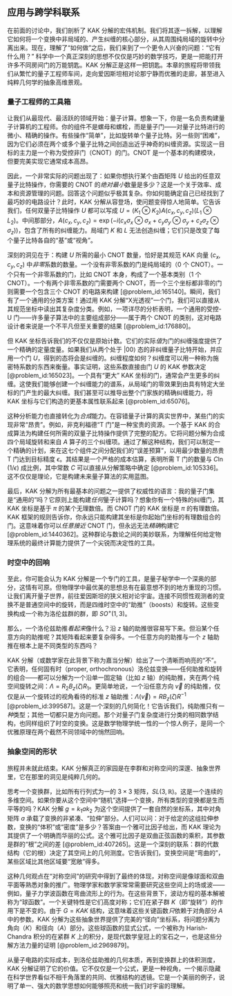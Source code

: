 ## 应用与跨学科联系

在前面的讨论中，我们剖析了 KAK 分解的宏伟机制。我们将其逐一拆解，以理解它如何将一个变换中非局域的、产生纠缠的核心部分，从其周围纯局域的旋转中分离出来。现在，理解了“如何做”之后，我们来到了一个更令人兴奋的问题：“它有什么用？” 科学中一个真正深刻的思想不仅仅是巧妙的数学技巧，更是一把能打开许多不同房间门的万能钥匙。KAK 分解正是这样一把钥匙。本章的旅程将带领我们从繁忙的量子工程师车间，走向爱因斯坦相对论那宁静而优雅的走廊，甚至进入纯粹几何学的抽象高维景观。

### 量子工程师的工具箱

让我们从最现代、最活跃的领域开始：量子计算。想象一下，你是一名负责构建量子计算机的工程师。你的组件不是螺母和螺栓，而是量子门——对量子比特进行的微小、精确的操作。有些操作“简单”，比如旋转单个量子比特。另一些则“困难”，因为它们必须在两个或多个量子比特之间创造出近乎神奇的纠缠资源。实现这一目标的主力是一个称为受控非门（CNOT）的门。CNOT 是一个基本的构建模块，但要完美实现它通常成本高昂。

因此，一个非常实际的问题出现了：如果你想执行某个由酉矩阵 $U$ 给出的任意双量子比特操作，你需要的 CNOT 的*绝对最小*数量是多少？这是一个关于效率、成本和资源管理的问题。回答这个问题似乎极其复杂。你如何能确定自己已经找到了最巧妙的电路设计？此时，KAK 分解从容登场，使问题变得惊人地简单。它告诉我们，任何双量子比特操作 $U$ 都可以写成 $U = (K_1 \otimes K_2) A(c_x, c_y, c_z) (L_1 \otimes L_2)$。中间那部分，$A(c_x, c_y, c_z) = \exp(-i(c_x \sigma_x \otimes \sigma_x + c_y \sigma_y \otimes \sigma_y + c_z \sigma_z \otimes \sigma_z))$，包含了所有的纠缠能力。局域门 $K$ 和 $L$ 无法创造纠缠；它们只是改变了每个量子比特各自的“基”或“视角”。

深刻的洞见在于：构建 $U$ 所需的最小 CNOT 数量，恰好是其规范 KAK 向量 $(c_x, c_y, c_z)$ 中*非零*系数的数量。一个没有非零系数的门是纯局域的（0 个 CNOT）。一个只有一个非零系数的门，比如 CNOT 本身，构成了一个基本类别（1 个 CNOT）。一个有两个非零系数的门需要两个 CNOT，而一个三个坐标都非零的门则需要一个包含三个 CNOT 的电路来构建 [@problem_id:165140]。瞬间，我们有了一个通用的分类方案！通过用 KAK 分解“X光透视”一个门，我们可以直接从其规范坐标中读出其复杂度分类。例如，一项详尽的分析表明，一个通用的受控-U 门——许多量子算法中的主要组成部分——属于两个 CNOT 的类别，这对电路设计者来说是一个不平凡但至关重要的结果 [@problem_id:176880]。

但 KAK 坐标告诉我们的不仅仅是原始计数。它们的实际*值*为门的纠缠强度提供了一个精确的定量度量。如果我们从两个处于 $|00\rangle$ 态的非纠缠量子比特开始，并应用一个门 $U$，得到的态将会是纠缠的。纠缠程度如何？纠缠度可以用一种称为施密特系数的东西来衡量。事实证明，这些系数直接由门 $U$ 的 KAK 参数决定 [@problem_id:165023]。一个具有“更大” KAK 坐标的门，通常会产生更多的纠缠。这使我们能够创建一个纠缠能力的谱系，从局域门的零效果到由具有特定大坐标的门产生的最大纠缠。我们甚至可以推导出整个门家族的精确纠缠能力，将 KAK 坐标与它们构造的更基本属性联系起来 [@problem_id:65076]。

这种分析能力也直接转化为*合成*能力。在容错量子计算的真实世界中，某些门的实现非常“昂贵”。例如，非克利福德“T 门”是一种宝贵的资源。一个基于 KAK 的合成算法为构建任何所需的双量子比特操作提供了完整的配方。它将问题分解为合成四个局域旋转和来自 $A$ 算子的三个纠缠项。通过了解这种结构，我们可以制定一个精确的计划，来在这七个组件之间分配我们的“误差预算”，以用最少数量的昂贵 T 门达到目标精度 $\epsilon$。其结果是一个严格的成本估算，表明所需 T 门的数量与 $C \ln(1/\epsilon)$ 成比例，其中常数 $C$ 可以直接从分解策略中确定 [@problem_id:105336]。这不仅仅是理论，它是构建未来量子算法的实用蓝图。

最后，KAK 分解为所有最基本的问题之一提供了权威性的语言：我的量子门集是“通用的”吗？它原则上能构建*任何*量子计算吗？想象你有一个特殊的纠缠门，其 KAK 坐标是基于 $\pi$ 的某个无理数倍。而 CNOT 门的 KAK 坐标是 $\pi$ 的有理数倍。KAK 框架的规则告诉你，你永远只能构建其坐标是你起始门坐标的有理数组合的门。这意味着你可以*任意接近* CNOT 门，但永远无法*精确*构建它 [@problem_id:1440362]。这种群论与数论之间的美妙联系，为理解任何给定物理系统的最终计算能力提供了一个尖锐而决定性的工具。

### 时空中的回响

至此，你可能会认为 KAK 分解是一个专门的工具，是量子秘学中一个深奥的部分，这情有可原。但物理学中最优美的思想总有在最意想不到的地方重现的习惯。让我们离开量子世界，前往爱因斯坦的狭义相对论宇宙。连接不同惯性观测者的变换不是普通空间中的旋转，而是四维时空中的“助推”（boosts）和旋转。这些变换构成一个称为洛伦兹群的群，即 $SO^+(1,3)$。

那么，一个洛伦兹助推*看起来*像什么？沿 $z$ 轴的助推很容易写下来。但沿某个任意方向的助推呢？其矩阵看起来要复杂得多。一个任意方向的助推与一个 $z$ 轴助推在根本上是不同类型的东西吗？

KAK 分解（或数学家在此背景下称为嘉当分解）给出了一个清晰而响亮的“不”。它表明，任何固有时（proper, orthochronous）洛伦兹变换——任何助推和旋转的组合——都可以分解为一个沿单一固定轴（比如 $z$ 轴）的纯助推，夹在两个纯空间旋转之间：$\Lambda = R_2 B_z(\zeta) R_1$。更简单地说，一个沿任意方向 $\vec{v}$ 的纯助推，仅仅是从一个旋转过的视角看待的标准 $z$ 轴助推：$\Lambda(\vec{v}) = R B_z(\zeta) R^{-1}$ [@problem_id:399587]。这是一个深刻的几何简化！它告诉我们，纯助推只有*一种*类型；其他一切都只是方向问题。那个对量子门复杂度进行分类的相同数学结构，也同样组织了时空的变换。这是数学物理学统一性的一个惊人例子，是同一个优雅原理在两个截然不同领域中的悄然回响。

### 抽象空间的形状

旅程并未就此结束。KAK 分解真正的家园是在李群和对称空间的深邃、抽象世界里，它在那里的洞见是纯粹几何的。

思考一个变换群，比如所有行列式为一的 $3 \times 3$ 矩阵，$SL(3, \mathbb{R})$。这是一个连续的多维空间。如果你要从这个空间中“随机”选择一个变换，所有类型的变换都是生而平等的吗？KAK 分解 $g=k_1 a k_2$ 为这个空间提供了一套自然的坐标系，其中对角矩阵 $a$ 承载了变换的非紧凑、“拉伸”部分。人们可以问：对于给定的这组拉伸参数，变换的“体积”或“密度”是多少？答案由一个雅可比因子给出，而 KAK 理论为其提供了一个明确而华丽的公式。这个雅可比因子是双曲正弦函数的乘积，其参数是群的“根”之间的差 [@problem_id:407265]。这是一个深刻的联系：群的代数结构（它的根）决定了其空间上的几何测度。它告诉我们，变换空间是“弯曲的”，某些区域比其他区域要“宽敞”得多。

这种几何观点在“对称空间”的研究中得到了最终的体现，对称空间是像球面和双曲平面等熟悉对象的推广。物理学家和数学家常常需要研究这些空间上的场或波——例如，量子力学波函数在弯曲流形上的行为。在这些背景下，波动方程的基本解被称为“球函数”。一个关键特性是它们高度对称；它们在紧子群 $K$（即“旋转”）的作用下是不变的。由于 $G=KAK$ 结构，这意味着这些关键函数*只*依赖于对角部分 $A$ 中的参数。KAK 分解为这些抽象世界提供了完美的“径向”坐标系，将问题分离为角向（$K$）和径向（$A$）部分。这些球函数的显式公式，一个被称为 Harish-Chandra 积分的在紧群 $K$ 上的积分，是现代数学皇冠上的宝石之一，也是这些分解方法力量的证明 [@problem_id:2969879]。

从量子电路的实际成本，到洛伦兹助推的几何本质，再到变换群上的体积测度，KAK 分解证明了它的价值。它不仅仅是一个公式，更是一种视角，一个揭示隐藏在科学世界看似不相干角落里的共同、优雅结构的透镜。它是一个美丽的例子，说明了单一、强大的数学思想如何能够照亮和统一我们对宇宙的理解。